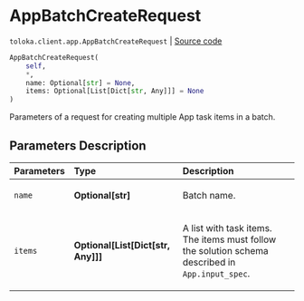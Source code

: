 # AppBatchCreateRequest
`toloka.client.app.AppBatchCreateRequest` | [Source code](https://github.com/Toloka/toloka-kit/blob/v1.1.4/src/client/app/__init__.py#L263)

```python
AppBatchCreateRequest(
    self,
    *,
    name: Optional[str] = None,
    items: Optional[List[Dict[str, Any]]] = None
)
```

Parameters of a request for creating multiple App task items in a batch.

## Parameters Description

| Parameters | Type | Description |
| :----------| :----| :-----------|
`name`|**Optional\[str\]**|<p>Batch name.</p>
`items`|**Optional\[List\[Dict\[str, Any\]\]\]**|<p>A list with task items. The items must follow the solution schema described in `App.input_spec`.</p>
